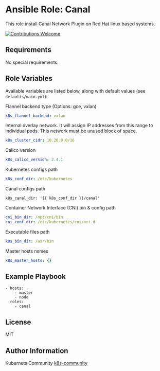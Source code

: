 Ansible Role: Canal
===================

This role install Canal Network Plugin on Red Hat linux based systems.

[![Contributions Welcome](https://img.shields.io/badge/contributions-welcome-brightgreen.svg?style=flat)](https://github.com/k8s-community/cluster-deploy/issues)

Requirements
------------

No special requirements.


Role Variables
--------------

Available variables are listed below, along with default values (see `defaults/main.yml`):

Flannel backend type (Options: gce, vxlan)
```yaml
k8s_flannel_backend: vxlan
```

Internal overlay network. It will assign IP
addresses from this range to individual pods.
This network must be unused block of space.
```yaml
k8s_cluster_cidr: 10.20.0.0/16
```

Calico version 
```yaml
k8s_calico_version: 2.4.1
```

Kubernetes configs path
```yaml
k8s_conf_dir: /etc/kubernetes
```

Canal configs path
```
k8s_canal_dir: '{{ k8s_conf_dir }}/canal'
```

Container Network Interface (CNI) bin & config path
```yaml
cni_bin_dir: /opt/cni/bin
cni_conf_dir: /etc/kubernetes/cni/net.d
```

Executable files path
```yaml
k8s_bin_dir: /usr/bin
```

Master hosts nsmes
```yaml
k8s_master_hosts: {}
```

Example Playbook
----------------

    - hosts:
        - master
        - node
      roles:
        - canal

License
-------

MIT

Author Information
------------------

Kubernets Community [k8s-community](https://github.com/k8s-community)
